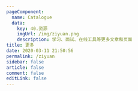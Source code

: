 ```yaml
---
pageComponent: 
  name: Catalogue
  data: 
    key: 40.资源
    imgUrl: /img/ziyuan.png
    description: 学习、面试、在线工具等更多文章和页面
title: 更多
date: 2020-03-11 21:50:56
permalink: /ziyuan
sidebar: false
article: false
comment: false
editLink: false
---
```

